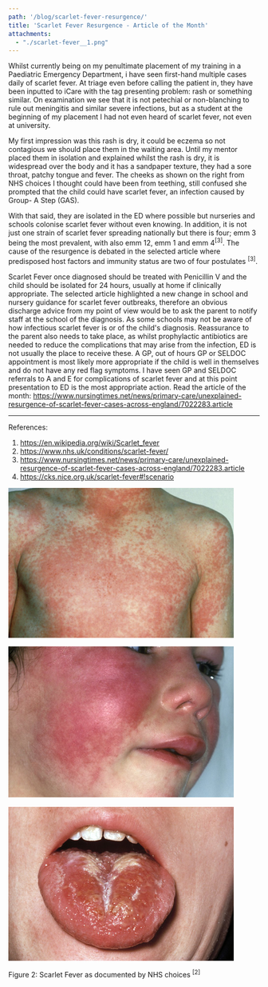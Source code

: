```yaml
---
path: '/blog/scarlet-fever-resurgence/'
title: 'Scarlet Fever Resurgence - Article of the Month'
attachments:
  - "./scarlet-fever__1.png"
---
```

<div class="blog__full-article">

<div class="blog__full-article-left">

Whilst currently being on my penultimate placement of my training in a Paediatric Emergency Department, i have seen first-hand multiple cases daily of scarlet fever. At triage even before calling the patient in, they have been inputted to iCare with the tag presenting problem: rash or something similar. On examination we see that it is not petechial or non-blanching to rule out meningitis and similar severe infections, but as a student at the beginning of my placement I had not even heard of scarlet fever, not even at university.

My first impression was this rash is dry, it could be eczema so not contagious we should place them in the waiting area. Until my mentor placed them in isolation and explained whilst the rash is dry, it is widespread over the body and it has a sandpaper texture, they had a sore throat, patchy tongue and fever. The cheeks as shown on the right from NHS choices I thought could have been from teething, still confused she prompted that the child could have scarlet fever, an infection caused by Group- A Step (GAS).

With that said, they are isolated in the ED where possible but nurseries and schools colonise scarlet fever without even knowing. In addition, it is not just one strain of scarlet fever spreading nationally but there is four; emm 3 being the most prevalent, with also emm 12, emm 1 and emm 4<sup>[3]</sup>. The cause of the resurgence is debated in the selected article where predisposed host factors and immunity status are two of four postulates <sup>[3]</sup>.

Scarlet Fever once diagnosed should be treated with Penicillin V and the child should be isolated for 24 hours, usually at home if clinically appropriate. The selected article highlighted a new change in school and nursery guidance for scarlet fever outbreaks, therefore an obvious discharge advice from my point of view would be to ask the parent to notify staff at the school of the diagnosis. As some schools may not be aware of how infectious scarlet fever is or of the child's diagnosis.
Reassurance to the parent also needs to take place, as whilst prophylactic antibiotics are needed to reduce the complications that may arise from the infection, ED is not usually the place to receive these. A GP, out of hours GP or SELDOC appointment is most likely more appropriate if the child is well in themselves and do not have any red flag symptoms. I have seen GP and SELDOC referrals to A and E for complications of scarlet fever and at this point presentation to ED is the most appropriate action.
Read the article of the month: https://www.nursingtimes.net/news/primary-care/unexplained-resurgence-of-scarlet-fever-cases-across-england/7022283.article

---

References:

1. https://en.wikipedia.org/wiki/Scarlet_fever
2. https://www.nhs.uk/conditions/scarlet-fever/
3. https://www.nursingtimes.net/news/primary-care/unexplained-resurgence-of-scarlet-fever-cases-across-england/7022283.article
4. https://cks.nice.org.uk/scarlet-fever#!scenario


</div>

<div class="blog__full-article-right">

<picture>

  ![Children's Chest with Scarlet Fever Rash](./scarlet-fever__2.png "Children's Chest with Scarlet Fever Rash")

  ![Children's Face with Red Cheeks, a symptom of Scarlet Fever](./scarlet-fever__3.png "Children's Face with Red Cheeks, a symptom of Scarlet Fever")

  ![White Areas on the Tongue of a Child, a symptom of Scarlet Fever](./scarlet-fever__4.png "White Areas on the Tongue of a Child, a symptom of Scarlet Fever")

  <span class="blog__full-article-image-caption tertiary">
    Figure 2: Scarlet Fever as documented by NHS choices <sup>[2]</sup>
  </span>

</picture>


</div>

</div>